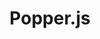 ---
codehost: https://github.com/https://github.com/popperjs/popper-core
logohandle: js_popper
sort: popperjs
title: Popper.js
website: https://popper.js.org/
---